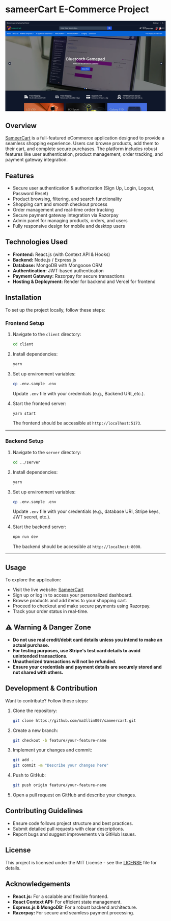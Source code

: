 # sameerCart E-Commerce Project

![Project Screenshot](images/home.png)

## Overview

[SameerCart](https://sameercart.onrender.com/) is a full-featured eCommerce application designed to provide a seamless shopping experience. Users can browse products, add them to their cart, and complete secure purchases. The platform includes robust features like user authentication, product management, order tracking, and payment gateway integration.


## Features

-   Secure user authentication & authorization (Sign Up, Login, Logout, Password Reset)
-   Product browsing, filtering, and search functionality
-   Shopping cart and smooth checkout process
-   Order management and real-time order tracking
-   Secure payment gateway integration via Razorpay
-   Admin panel for managing products, orders, and users
-   Fully responsive design for mobile and desktop users

## Technologies Used

-   **Frontend:** React.js (with Context API & Hooks)
-   **Backend:** Node.js / Express.js
-   **Database:** MongoDB with Mongoose ORM
-   **Authentication:** JWT-based authentication
-   **Payment Gateway:** Razorpay for secure transactions
-   **Hosting & Deployment:** Render for backend and Vercel for frontend

## Installation

To set up the project locally, follow these steps:

### Frontend Setup

1. Navigate to the `client` directory:
   ```bash
   cd client
   ```

2. Install dependencies:
   ```bash
   yarn
   ```

3. Set up environment variables:
   ```bash
   cp .env.sample .env
   ```
   Update `.env` file with your credentials (e.g., Backend URL,etc.).

4. Start the frontend server:
   ```bash
   yarn start
   ```
   The frontend should be accessible at `http://localhost:5173`.
---
### Backend Setup

1. Navigate to the `server` directory:
   ```bash
   cd ../server
   ```
2. Install dependencies:
   ```bash
   yarn
   ```
3. Set up environment variables:
   ```bash
   cp .env.sample .env
   ```
    Update `.env` file with your credentials (e.g., database URI, Stripe keys, JWT secret, etc.).

4. Start the backend server:
    ```bash
    npm run dev
    ```
    The backend should be accessible at `http://localhost:8000`.

---
## Usage

To explore the application:

-   Visit the live website: [SameerCart](https://sameercart.onrender.com/)
-   Sign up or log in to access your personalized dashboard.
-   Browse products and add items to your shopping cart.
-   Proceed to checkout and make secure payments using Razorpay.
-   Track your order status in real-time.

## ⚠️ Warning & Danger Zone
- **Do not use real credit/debit card details unless you intend to make an actual purchase.**
- **For testing purposes, use Stripe's test card details to avoid unintended transactions.**
- **Unauthorized transactions will not be refunded.**
- **Ensure your credentials and payment details are securely stored and not shared with others.**


## Development & Contribution

Want to contribute? Follow these steps:

1. Clone the repository:
    ```bash
    git clone https://github.com/ma3llim007/sameercart.git
    ```
2. Create a new branch:
    ```bash
    git checkout -b feature/your-feature-name
    ```
3. Implement your changes and commit:
    ```bash
    git add .
    git commit -m "Describe your changes here"
    ```
4. Push to GitHub:
    ```bash
    git push origin feature/your-feature-name
    ```
5. Open a pull request on GitHub and describe your changes.

## Contributing Guidelines

-   Ensure code follows project structure and best practices.
-   Submit detailed pull requests with clear descriptions.
-   Report bugs and suggest improvements via GitHub Issues.

## License

This project is licensed under the MIT License - see the [LICENSE](LICENSE) file for details.

## Acknowledgements

-   **React.js:** For a scalable and flexible frontend.
-   **React Context API:** For efficient state management.
-   **Express.js & MongoDB:** For a robust backend architecture.
-   **Razorpay:** For secure and seamless payment processing.